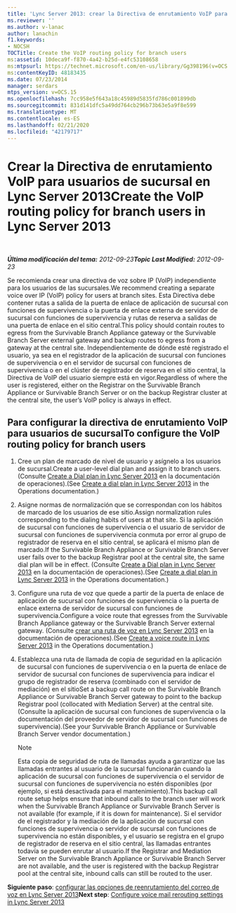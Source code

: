 ```yaml
---
title: 'Lync Server 2013: crear la Directiva de enrutamiento VoIP para usuarios de sucursal'
ms.reviewer: ''
ms.author: v-lanac
author: lanachin
f1.keywords:
- NOCSH
TOCTitle: Create the VoIP routing policy for branch users
ms:assetid: 10deca9f-f870-4a42-b25d-e4fc53108658
ms:mtpsurl: https://technet.microsoft.com/en-us/library/Gg398196(v=OCS.15)
ms:contentKeyID: 48183435
ms.date: 07/23/2014
manager: serdars
mtps_version: v=OCS.15
ms.openlocfilehash: 7cc958e5f643a18c45989d5835fd786c001899db
ms.sourcegitcommit: 831d141dfc5a49dd764cb296b73b63e5a9f8e599
ms.translationtype: MT
ms.contentlocale: es-ES
ms.lasthandoff: 02/21/2020
ms.locfileid: "42179717"
---
```

<div data-xmlns="http://www.w3.org/1999/xhtml">

<div class="topic" data-xmlns="http://www.w3.org/1999/xhtml" data-msxsl="urn:schemas-microsoft-com:xslt" data-cs="https://msdn.microsoft.com/">

<div data-asp="https://msdn2.microsoft.com/asp">

# <a name="create-the-voip-routing-policy-for-branch-users-in-lync-server-2013"></a><span data-ttu-id="7c272-102">Crear la Directiva de enrutamiento VoIP para usuarios de sucursal en Lync Server 2013</span><span class="sxs-lookup"><span data-stu-id="7c272-102">Create the VoIP routing policy for branch users in Lync Server 2013</span></span>

</div>

<div id="mainSection">

<div id="mainBody">

<span> </span>

<span data-ttu-id="7c272-103">_**Última modificación del tema:** 2012-09-23_</span><span class="sxs-lookup"><span data-stu-id="7c272-103">_**Topic Last Modified:** 2012-09-23_</span></span>

<span data-ttu-id="7c272-104">Se recomienda crear una directiva de voz sobre IP (VoIP) independiente para los usuarios de las sucursales.</span><span class="sxs-lookup"><span data-stu-id="7c272-104">We recommend creating a separate voice over IP (VoIP) policy for users at branch sites.</span></span> <span data-ttu-id="7c272-105">Esta Directiva debe contener rutas a salida de la puerta de enlace de aplicación de sucursal con funciones de supervivencia o la puerta de enlace externa de servidor de sucursal con funciones de supervivencia y rutas de reserva a salidas de una puerta de enlace en el sitio central.</span><span class="sxs-lookup"><span data-stu-id="7c272-105">This policy should contain routes to egress from the Survivable Branch Appliance gateway or the Survivable Branch Server external gateway and backup routes to egress from a gateway at the central site.</span></span> <span data-ttu-id="7c272-106">Independientemente de dónde esté registrado el usuario, ya sea en el registrador de la aplicación de sucursal con funciones de supervivencia o en el servidor de sucursal con funciones de supervivencia o en el clúster de registrador de reserva en el sitio central, la Directiva de VoIP del usuario siempre está en vigor.</span><span class="sxs-lookup"><span data-stu-id="7c272-106">Regardless of where the user is registered, either on the Registrar on the Survivable Branch Appliance or Survivable Branch Server or on the backup Registrar cluster at the central site, the user’s VoIP policy is always in effect.</span></span>

<div>

## <a name="to-configure-the-voip-routing-policy-for-branch-users"></a><span data-ttu-id="7c272-107">Para configurar la directiva de enrutamiento VoIP para usuarios de sucursal</span><span class="sxs-lookup"><span data-stu-id="7c272-107">To configure the VoIP routing policy for branch users</span></span>

1.  <span data-ttu-id="7c272-108">Cree un plan de marcado de nivel de usuario y asígnelo a los usuarios de sucursal.</span><span class="sxs-lookup"><span data-stu-id="7c272-108">Create a user-level dial plan and assign it to branch users.</span></span> <span data-ttu-id="7c272-109">(Consulte [Create a Dial plan in Lync Server 2013](lync-server-2013-create-a-dial-plan.md) en la documentación de operaciones).</span><span class="sxs-lookup"><span data-stu-id="7c272-109">(See [Create a dial plan in Lync Server 2013](lync-server-2013-create-a-dial-plan.md) in the Operations documentation.)</span></span>

2.  <span data-ttu-id="7c272-110">Asigne normas de normalización que se correspondan con los hábitos de marcado de los usuarios de ese sitio.</span><span class="sxs-lookup"><span data-stu-id="7c272-110">Assign normalization rules corresponding to the dialing habits of users at that site.</span></span> <span data-ttu-id="7c272-111">Si la aplicación de sucursal con funciones de supervivencia o el usuario de servidor de sucursal con funciones de supervivencia conmuta por error al grupo de registrador de reserva en el sitio central, se aplicará el mismo plan de marcado.</span><span class="sxs-lookup"><span data-stu-id="7c272-111">If the Survivable Branch Appliance or Survivable Branch Server user fails over to the backup Registrar pool at the central site, the same dial plan will be in effect.</span></span> <span data-ttu-id="7c272-112">(Consulte [Create a Dial plan in Lync Server 2013](lync-server-2013-create-a-dial-plan.md) en la documentación de operaciones).</span><span class="sxs-lookup"><span data-stu-id="7c272-112">(See [Create a dial plan in Lync Server 2013](lync-server-2013-create-a-dial-plan.md) in the Operations documentation.)</span></span>

3.  <span data-ttu-id="7c272-113">Configure una ruta de voz que quede a partir de la puerta de enlace de aplicación de sucursal con funciones de supervivencia o la puerta de enlace externa de servidor de sucursal con funciones de supervivencia.</span><span class="sxs-lookup"><span data-stu-id="7c272-113">Configure a voice route that egresses from the Survivable Branch Appliance gateway or the Survivable Branch Server external gateway.</span></span> <span data-ttu-id="7c272-114">(Consulte [crear una ruta de voz en Lync Server 2013](lync-server-2013-create-a-voice-route.md) en la documentación de operaciones).</span><span class="sxs-lookup"><span data-stu-id="7c272-114">(See [Create a voice route in Lync Server 2013](lync-server-2013-create-a-voice-route.md) in the Operations documentation.)</span></span>

4.  <span data-ttu-id="7c272-115">Establezca una ruta de llamada de copia de seguridad en la aplicación de sucursal con funciones de supervivencia o en la puerta de enlace de servidor de sucursal con funciones de supervivencia para indicar el grupo de registrador de reserva (combinado con el servidor de mediación) en el sitio</span><span class="sxs-lookup"><span data-stu-id="7c272-115">Set a backup call route on the Survivable Branch Appliance or Survivable Branch Server gateway to point to the backup Registrar pool (collocated with Mediation Server) at the central site.</span></span> <span data-ttu-id="7c272-116">(Consulte la aplicación de sucursal con funciones de supervivencia o la documentación del proveedor de servidor de sucursal con funciones de supervivencia).</span><span class="sxs-lookup"><span data-stu-id="7c272-116">(See your Survivable Branch Appliance or Survivable Branch Server vendor documentation.)</span></span>
    
    <div>
    

    > [!NOTE]  
    > <span data-ttu-id="7c272-117">Esta copia de seguridad de ruta de llamadas ayuda a garantizar que las llamadas entrantes al usuario de la sucursal funcionarán cuando la aplicación de sucursal con funciones de supervivencia o el servidor de sucursal con funciones de supervivencia no estén disponibles (por ejemplo, si está desactivada para el mantenimiento).</span><span class="sxs-lookup"><span data-stu-id="7c272-117">This backup call route setup helps ensure that inbound calls to the branch user will work when the Survivable Branch Appliance or Survivable Branch Server is not available (for example, if it is down for maintenance).</span></span> <span data-ttu-id="7c272-118">Si el servidor de el registrador y la mediación de la aplicación de sucursal con funciones de supervivencia o servidor de sucursal con funciones de supervivencia no están disponibles, y el usuario se registra en el grupo de registrador de reserva en el sitio central, las llamadas entrantes todavía se pueden enrutar al usuario.</span><span class="sxs-lookup"><span data-stu-id="7c272-118">If the Registrar and Mediation Server on the Survivable Branch Appliance or Survivable Branch Server are not available, and the user is registered with the backup Registrar pool at the central site, inbound calls can still be routed to the user.</span></span>

    
    </div>

<span data-ttu-id="7c272-119">**Siguiente paso**: [configurar las opciones de reenrutamiento del correo de voz en Lync Server 2013](lync-server-2013-configure-voice-mail-rerouting-settings.md)</span><span class="sxs-lookup"><span data-stu-id="7c272-119">**Next step**: [Configure voice mail rerouting settings in Lync Server 2013](lync-server-2013-configure-voice-mail-rerouting-settings.md)</span></span>

</div>

</div>

<span> </span>

</div>

</div>

</div>

